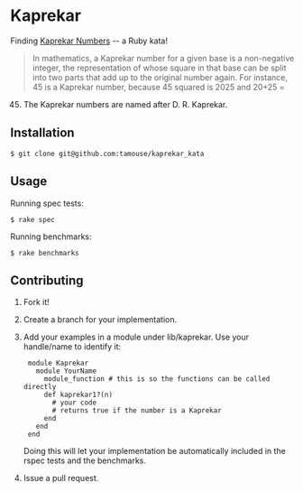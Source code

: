 # Kaprekar

Finding [Kaprekar Numbers](https://en.wikipedia.org/wiki/Kaprekar_number) -- a Ruby kata!

> In mathematics, a Kaprekar number for a given base is a non-negative
  integer, the representation of whose square in that base can be
  split into two parts that add up to the original number again. For
  instance, 45 is a Kaprekar number, because 45 squared is 2025 and 20+25 =
  45. The Kaprekar numbers are named after D. R. Kaprekar.

## Installation

    $ git clone git@github.com:tamouse/kaprekar_kata

## Usage

Running spec tests:

    $ rake spec

Running benchmarks:

    $ rake benchmarks

## Contributing

1. Fork it!
2. Create a branch for your implementation.
3. Add your examples in a module under lib/kaprekar. Use your handle/name to identify it:

        module Kaprekar
		  module YourName
		    module_function # this is so the functions can be called directly
            def kaprekar1?(n)
			  # your code
			  # returns true if the number is a Kaprekar
			end
		  end
		end
		
    Doing this will let your implementation be automatically included in the rspec tests and the benchmarks.

4. Issue a pull request.
